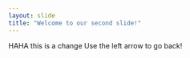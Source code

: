```yaml
---
layout: slide
title: "Welcome to our second slide!"
---
```

HAHA this is a change
Use the left arrow to go back!

